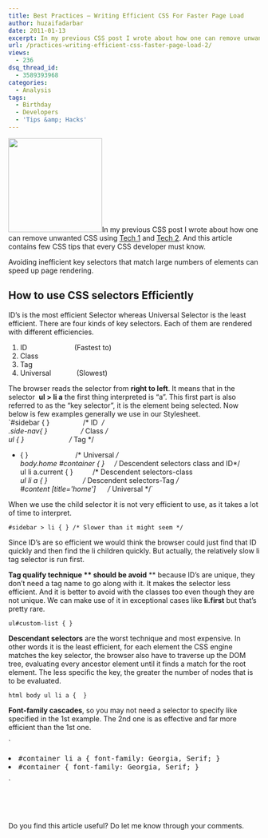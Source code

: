 ```yaml
---
title: Best Practices – Writing Efficient CSS For Faster Page Load
author: huzaifadarbar
date: 2011-01-13
excerpt: In my previous CSS post I wrote about how one can remove unwanted CSS using Tech 1 and Tech 2. And this article contains few CSS tips that every CSS developer must know. Avoiding inefficient key selectors that match large numbers of elements can speed up page rendering.
url: /practices-writing-efficient-css-faster-page-load-2/
views:
  - 236
dsq_thread_id:
  - 3589393968
categories:
  - Analysis
tags:
  - Birthday
  - Developers
  - 'Tips &amp; Hacks'
---
```

[<img class="alignright size-full wp-image-32595" title="css-stamp" src="http://cdn.devilsworkshop.org/files/2010/11/css-stamp.png" alt="" width="188" height="188" />][1]In my previous CSS post I wrote about how one can remove unwanted CSS using [Tech 1][2] and [Tech 2][3]. And this article contains few CSS tips that every CSS developer must know.

Avoiding inefficient key selectors that match large numbers of elements can speed up page rendering.

## **How to use CSS selectors Efficiently**

ID&#8217;s is the most efficient Selector whereas Universal Selector is the least efficient. There are four kinds of key selectors. Each of them are rendered with different efficiencies.

  1. ID                        (Fastest to)
  2. Class
  3. Tag
  4. Universal             (Slowest)

The browser reads the selector from **right to left**. It means that in the selector  **ul > li a** the first thing interpreted is “a”. This first part is also referred to as the &#8220;key selector&#8221;, it is the element being selected. Now below is few examples generally we use in our Stylesheet.  
`#sidebar {  }                 /* ID  */<br />
.side-nav{  }                 /* Class */<br />
ul {  }                       /* Tag */<br />
* {  }                        /* Universal */<br />
body.home #container {  }     /* Descendent selectors class and ID*/<br />
ul li a.current {  }          /* Descendent selectors-class *<br />
ul li a {  }                  /* Descendent selectors-Tag */<br />
#content [title='home']      /* Universal */`

When we use the child selector it is not very efficient to use, as it takes a lot of time to interpret.

`#sidebar > li { } /* Slower than it might seem */`

Since ID&#8217;s are so efficient we would think the browser could just find that ID quickly and then find the li children quickly. But actually, the relatively slow li tag selector is run first.

**Tag qualify technique ** should be avoid** ** because ID&#8217;s are unique, they don&#8217;t need a tag name to go along with it. It makes the selector less efficient. And it is better to avoid with the classes too even though they are not unique. We can make use of it in exceptional cases like **li.first** but that&#8217;s pretty rare.

`ul#custom-list { }`

**Descendant selectors** are the worst technique and most expensive. In other words it is the least efficient, for each element the CSS engine matches the key selector, the browser also have to traverse up the DOM tree, evaluating every ancestor element until it finds a match for the root element. The less specific the key, the greater the number of nodes that is to be evaluated.

`html body ul li a {  }`

**Font-family cascades**, so you may not need a selector to specify like specified in the 1st example. The 2nd one is as effective and far more efficient than the 1st one.

`</p>
<li><span style="font-family: monospace;">#container li a { font-family: Georgia, Serif; }</span></li>
<li><span style="font-family: monospace;">#container { font-family: Georgia, Serif; }</span></li>
<p>`

` `

` `

Do you find this article useful? Do let me know through your comments.

 [1]: http://cdn.devilsworkshop.org/files/2010/11/css-stamp.png
 [2]: http://devilsworkshop.org/let-your-stylesheet-lose-some-weight-css/
 [3]: http://devilsworkshop.org/remove-all-unused-css-selector-and-keep-your-stylesheet-clean/
